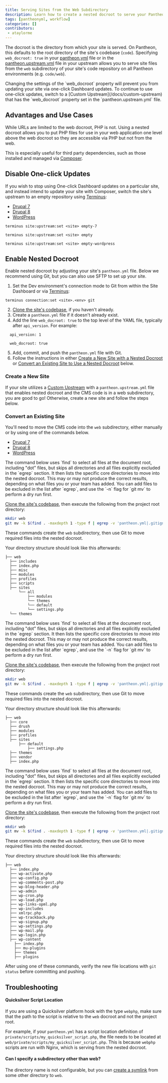 ```yaml
---
title: Serving Sites from the Web Subdirectory
description: Learn how to create a nested docroot to serve your Pantheon site from.
tags: [pantheonyml, workflow]
categories: []
contributors:
 - ataylorme
---
```


The docroot is the directory from which your site is served. On Pantheon, this defaults to the root directory of the site's codebase (`code`). Specifying `web_docroot: true` in your [pantheon.yml](/docs/pantheon-yml/#site-local-configurations-pantheonyml) file or in the [pantheon.upstream.yml](/docs/pantheon-yml/#custom-upstream-configurations-pantheonupstreamyml) file in your upstream allows you to serve site files from the `web` subdirectory of your site's code repository on all Pantheon environments (e.g. `code/web`).

<Alert title="Warning" type="danger">
Changing the settings of the `web_docroot` property will prevent you from updating your site via one-click Dashboard updates. To continue to use one-click updates, switch to a [Custom Upstream](/docs/custom-upstream) that has the `web_docroot` property set in the `pantheon.upstream.yml` file.
</Alert>

## Advantages and Use Cases
While URLs are limited to the web docroot, PHP is not. Using a nested docroot allows you to put PHP files for use in your web application one level above the web docroot so they are accessible via PHP but not from the web.

This is especially useful for third party dependencies, such as those installed and managed via [Composer](/docs/composer/).

## Disable One-click Updates
If you wish to stop using One-click Dashboard updates on a particular site, and instead intend to update your site with Composer, switch the site's upstream to an empty repository using [Terminus](/docs/terminus):

<ul class="nav nav-tabs" role="tablist">
  <li role="presentation" class="active"><a href="#d7-set-upstream" aria-controls="d7-set-upstream" role="tab" data-toggle="tab">Drupal 7</a></li>
  <li role="presentation"><a href="#d8-set-upstream" aria-controls="d8-set-upstream" role="tab" data-toggle="tab">Drupal 8</a></li>
  <li role="presentation"><a href="#wp-set-upstream" aria-controls="wp-set-upstream" role="tab" data-toggle="tab">WordPress</a></li>
</ul>

<!-- Tab panes -->
<div class="tab-content">
  <div markdown="1" role="tabpanel" class="tab-pane active" id="d7-set-upstream">
    <pre><code class="bash hljs">terminus site:upstream:set &lt;site&gt; empty-7</code></pre>
  </div>
  <div markdown="1" role="tabpanel" class="tab-pane" id="d8-set-upstream">
    <pre><code class="bash hljs">terminus site:upstream:set &lt;site&gt; empty</code></pre>
  </div>
  <div markdown="1" role="tabpanel" class="tab-pane" id="wp-set-upstream">
    <pre><code class="bash hljs">terminus site:upstream:set &lt;site&gt; empty-wordpress</code></pre>
  </div>
</div>


## Enable Nested Docroot
Enable nested docroot by adjusting your site's `pantheon.yml` file. Below we recommend using Git, but you can also use SFTP to set up your site.

1. Set the Dev environment's connection mode to Git from within the Site Dashboard or via [Terminus](/docs/terminus):

 ```
 terminus connection:set <site>.<env> git
 ```

2. [Clone the site's codebase](/docs/git/#clone-your-site-codebase), if you haven't already.
3. Create a `pantheon.yml` file if it doesn't already exist.
4. Add the line `web_docroot: true` to the top level of the YAML file, typically after `api_version`. For example:
  ```
    api_version: 1

    web_docroot: true
  ```

5. Add, commit, and push the `pantheon.yml` file with Git.
6. Follow the instructions in either [Create a New Site with a Nested Docroot](#create-a-new-site) or [Convert an Existing Site to Use a Nested Docroot](#convert-an-existing-site) below.

### Create a New Site
If your site utilizes a [Custom Upstream](/docs/custom-upstream/) with a `pantheon.upstream.yml` file that enables nested docroot and the CMS code is in a web subdirectory, you are good to go! Otherwise, create a new site and follow the steps below.

### Convert an Existing Site
You'll need to move the CMS code into the `web` subdirectory, either manually or by using one of the commands below.

<!-- Nav tabs -->
<ul class="nav nav-tabs" role="tablist">
  <li role="presentation" class="active"><a href="#d7" aria-controls="d7" role="tab" data-toggle="tab">Drupal 7</a></li>
  <li role="presentation"><a href="#d8" aria-controls="d8" role="tab" data-toggle="tab">Drupal 8</a></li>
  <li role="presentation"><a href="#wp" aria-controls="wp" role="tab" data-toggle="tab">WordPress</a></li>
</ul>

<!-- Tab panes -->
<div class="tab-content">
  <div role="tabpanel" class="tab-pane active" id="d7" markdown="1">
  The command below uses `find` to select all files at the document root, including "dot" files, but skips all directories and all files explicitly excluded in the `egrep` section. It then lists the specific core directories to move into the nested docroot. This may or may not produce the correct results, depending on what files you or your team has added. You can add files to be excluded in the list after `egrep`, and use the `-n` flag for `git mv` to perform a dry run first.

  [Clone the site's codebase](/docs/git/#clone-your-site-codebase), then execute the following from the project root directory:

  ```bash
  mkdir web
  git mv -k $(find . -maxdepth 1 -type f | egrep -v 'pantheon.yml|.gitignore|README.md|pantheon.upstream.yml') includes/ misc/ modules/ profiles/ scripts/ sites/ themes/ index.php web
  ```
  These commands create the `web` subdirectory, then use Git to move required files into the nested docroot.

  Your directory structure should look like this afterwards:

  ```nohighlight
  ├── web
    ├── includes
    ├── index.php
    ├── misc
    ├── modules
    ├── profiles
    ├── scripts
    ├── sites
        └── all
            ├── modules
            └── themes
            └── default
            └── settings.php
    └── themes
  ```
  </div>

  <div role="tabpanel" class="tab-pane" id="d8" markdown="1">
  The command below uses `find` to select all files at the document root, including "dot" files, but skips all directories and all files explicitly excluded in the `egrep` section. It then lists the specific core directories to move into the nested docroot. This may or may not produce the correct results, depending on what files you or your team has added. You can add files to be excluded in the list after `egrep`, and use the `-n` flag for `git mv` to perform a dry run first.

  [Clone the site's codebase](/docs/git/#clone-your-site-codebase), then execute the following from the project root directory:

  ```bash
  mkdir web
  git mv -k $(find . -maxdepth 1 -type f | egrep -v 'pantheon.yml|.gitignore|README.md|pantheon.upstream.yml') core drush modules profiles sites themes vendor index.php web
  ```
  These commands create the `web` subdirectory, then use Git to move required files into the nested docroot.

  Your directory structure should look like this afterwards:

  ```nohighlight
  ├── web
    ├── core
    ├── drush
    ├── modules
    ├── profiles
    ├── sites
        ├── default
            ├── settings.php
    ├── themes
    ├── vendor
    ├── index.php
  ```

  </div>

  <div role="tabpanel" class="tab-pane" id="wp" markdown="1">
  The command below uses `find` to select all files at the document root, including "dot" files, but skips all directories and all files explicitly excluded in the `egrep` section. It then lists the specific core directories to move into the nested docroot. This may or may not produce the correct results, depending on what files you or your team has added. You can add files to be excluded in the list after `egrep`, and use the `-n` flag for `git mv` to perform a dry run first.

  [Clone the site's codebase](/docs/git/#clone-your-site-codebase), then execute the following from the project root directory:

  ```bash
  mkdir web
  git mv -k $(find . -maxdepth 1 -type f | egrep -v 'pantheon.yml|.gitignore|README.md|pantheon.upstream.yml') wp-includes wp-content wp-admin ./*.php web
  ```
  These commands create the `web` subdirectory, then use Git to move required files into the nested docroot.

  Your directory structure should look like this afterwards:

  ```nohighlight
  ├── web
    ├── index.php
    ├── wp-activate.php
    ├── wp-config.php
    ├── wp-comments-post.php
    ├── wp-blog-header.php
    ├── wp-admin
    ├── wp-cron.php
    ├── wp-load.php
    ├── wp-links-opml.php
    ├── wp-includes
    ├── xmlrpc.php
    ├── wp-trackback.php
    ├── wp-signup.php
    ├── wp-settings.php
    ├── wp-mail.php
    ├── wp-login.php
    ├── wp-content
      ├── index.php
      ├── mu-plugins
      ├── themes
      ├── plugins
  ```
  </div>
</div>

After using one of these commands, verify the new file locations with `git status` before committing and pushing.

## Troubleshooting

#### Quicksilver Script Location
If you are using a Quicksilver platform hook with the type `webphp`, make sure that the path to the script is relative to the `web` docroot and not the project root.

For example, if your `pantheon.yml` has a script location definition of `private/scripts/my_quicksilver_script.php`, the file needs to be located at `web/private/scripts/my_quicksilver_script.php`. This is because `webphp` scripts are run with Nginx, which is serving from the nested docroot.

#### Can I specify a subdirectory other than web?

The directory name is not configurable, but you can [create a symlink](/docs/assuming-write-access/#create-a-symbolic-link) from some other directory to `web`.
